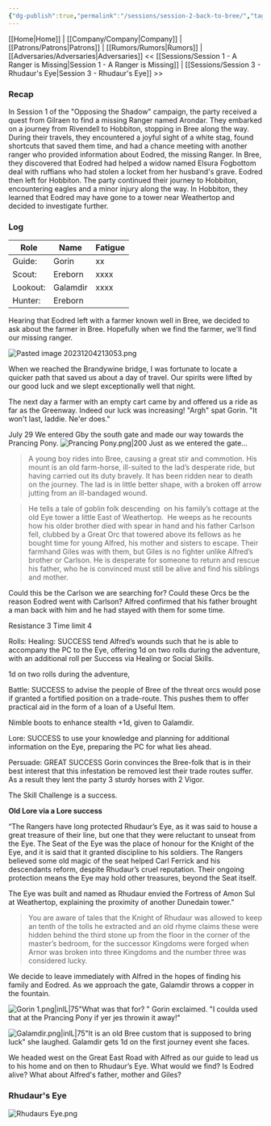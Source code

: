 ```yaml
---
{"dg-publish":true,"permalink":"/sessions/session-2-back-to-bree/","tags":["TOR","tolkien","lord-of-the-rings","middle-earth"]}
---
```


[[Home\|Home]] | [[Company/Company\|Company]] | [[Patrons/Patrons\|Patrons]] | [[Rumors/Rumors\|Rumors]] | [[Adversaries/Adversaries\|Adversaries]]
<< [[Sessions/Session 1 - A Ranger is Missing\|Session 1 - A Ranger is Missing]] | [[Sessions/Session 3 - Rhudaur's Eye\|Session 3 - Rhudaur's Eye]] >>
### Recap
In Session 1 of the "Opposing the Shadow" campaign, the party received a quest from Gilraen to find a missing Ranger named Arondar. They embarked on a journey from Rivendell to Hobbiton, stopping in Bree along the way. During their travels, they encountered a joyful sight of a white stag, found shortcuts that saved them time, and had a chance meeting with another ranger who provided information about Eodred, the missing Ranger. In Bree, they discovered that Eodred had helped a widow named Elsura Fogbottom deal with ruffians who had stolen a locket from her husband's grave. Eodred then left for Hobbiton. The party continued their journey to Hobbiton, encountering eagles and a minor injury along the way. In Hobbiton, they learned that Eodred may have gone to a tower near Weathertop and decided to investigate further.
### Log
| Role | Name | Fatigue |
| ----- | ----- | ----- |
| Guide: | Gorin |xx|
| Scout: | Ereborn |xxxx |
| Lookout: | Galamdir |xxxx | 
| Hunter: | Ereborn |  |

Hearing that Eodred left with a farmer known well in Bree, we decided to ask about the farmer in Bree. Hopefully when we find the farmer, we'll find our missing ranger.

![Pasted image 20231204213053.png](/img/user/zz_assetts/Pasted%20image%2020231204213053.png)

When we reached the Brandywine bridge, I was fortunate to locate a quicker path that saved us about a day of travel. Our spirits were lifted by our good luck and we slept exceptionally well that night.

The next day a farmer with an empty cart came by and offered us a ride as far as the Greenway. Indeed our luck was increasing! "Argh" spat Gorin. "It won't last, laddie. Ne'er does."

July 29
We entered Gby the south gate and made our way towards the Prancing Pony. 
![Prancing Pony.png|200](/img/user/zz_assetts/Prancing%20Pony.png)
Just as we entered the gate...
> A young boy rides into Bree, causing a great stir and commotion. His mount is an old farm-horse, ill-suited to the lad’s desperate ride, but having carried out its duty bravely. It has been ridden near to death on the journey. The lad is in little better shape, with a broken off arrow jutting from an ill-bandaged wound.

> He tells a tale of goblin folk descending  on his family’s cottage at the old Eye tower a little East of Weathertop.  He weeps as he recounts how his older brother died with spear in hand and his father Carlson fell, clubbed by a Great Orc that towered above its fellows as he bought time for young Alfred, his mother and sisters to escape. Their farmhand Giles was with them, but Giles is no fighter unlike Alfred’s brother or Carlson. He is desperate for someone to return and rescue his father, who he is convinced must still be alive and find his siblings and mother.

Could this be the Carlson we are searching for? Could these Orcs be the reason Eodred went with Carlson? Alfred confirmed that his father brought a man back with him and he had stayed with them for some time.

Resistance 3
Time limit 4

Rolls:
Healing: SUCCESS tend Alfred’s wounds such that he is able to accompany the PC to the Eye, offering 1d on two rolls during the adventure, with an additional roll per Success via Healing or Social Skills.

1d on two rolls during the adventure,

Battle: SUCCESS to advise the people of Bree of the threat orcs would pose if granted a fortified position on a trade-route. This pushes them to offer practical aid in the form of a loan of a Useful Item. 

Nimble boots to enhance stealth +1d, given to Galamdir.

Lore: SUCCESS to use your knowledge and planning for additional information on the Eye, preparing the PC for what lies ahead.

Persuade: GREAT SUCCESS Gorin convinces the Bree-folk that is in their best interest that this infestation be removed lest their trade routes suffer. As a result they lent the party 3 sturdy horses with 2 Vigor. 

The Skill Challenge is a success.

**Old Lore via a Lore success**

“The Rangers have long protected Rhudaur’s Eye, as it was said to house a great treasure of their line, but one that they were reluctant to unseat from the Eye. The Seat of the Eye was the place of honour for the Knight of the Eye, and it is said that it granted discipline to his soldiers. The Rangers believed some old magic of the seat helped Carl Ferrick and his descendants reform, despite Rhudaur’s cruel reputation. Their ongoing protection means the Eye may hold other treasures, beyond the Seat itself.

The Eye was built and named as Rhudaur envied the Fortress of Amon Sul at Weathertop, explaining the proximity of another Dunedain tower.”

> You are aware of tales that the Knight of Rhudaur was allowed to keep an tenth of the tolls he extracted and an old rhyme claims these were hidden behind the third stone up from the floor in the corner of the master’s bedroom, for the successor Kingdoms were forged when Arnor was broken into three Kingdoms and the number three was considered lucky.

We decide to leave immediately with Alfred in the hopes of finding his family and Eodred. As we approach the gate, Galamdir throws a copper in the fountain.

![Gorin 1.png|inlL|75](/img/user/zz_assetts/Gorin%201.png)"What was that for? " Gorin exclaimed. "I coulda used that at the Prancing Pony if yer jes throwin it away!"

![Galamdir.png|inlL|75](/img/user/zz_assetts/Galamdir.png)"It is an old Bree custom that is supposed to bring luck" she laughed.
Galamdir gets 1d on the first journey event she faces.

We headed west on the Great East Road with Alfred as our guide to lead us to his home and on then to Rhudaur’s Eye. What would we find? Is Eodred alive? What about Alfred's father, mother and Giles?
### Rhudaur's Eye
![Rhudaurs Eye.png](/img/user/zz_assetts/Rhudaurs%20Eye.png)
